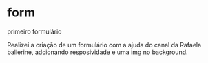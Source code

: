 # form
primeiro formulário

Realizei a criação de um formulário com a ajuda do canal da Rafaela ballerine, 
adcionando resposividade e uma img no background.
